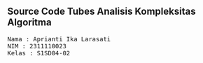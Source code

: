 ## Source Code Tubes Analisis Kompleksitas Algoritma

<pre>
Nama : Aprianti Ika Larasati
NIM : 2311110023
Kelas : S1SD04-02
</pre>
